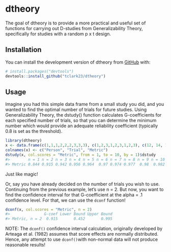 
<!-- README.md is generated from README.Rmd. Please edit that file -->

# dtheory

<!-- badges: start -->

<!-- badges: end -->

The goal of dtheory is to provide a more practical and useful set of
functions for carrying out D-studies from Generalizability Theory,
specifically for studies with a random p x t design.

## Installation

You can install the development version of dtheory from
[GitHub](https://github.com/) with:

``` r
# install.packages("devtools")
devtools::install_github("tclark23/dtheory")
```

## Usage

Imagine you had this simple data frame from a small study you did, and
you wanted to find the optimal number of trials for future studies.
Using Generalizability Theory, the dstudy() function calculates
G-coefficients for each specified number of trials, so that you can
determine the minimum number which would provide an adequate reliability
coefficient (typically 0.8 is set as the threshold).

``` r
library(dtheory)
x <- data.frame(c(1,1,1,2,2,2,3,3,3), c(1,2,3,1,2,3,1,2,3), c(12, 14, 12, 22, 22, 19, 17, 22, 20))
colnames(x) <- c("Person", "Trial", "Metric")
dstudy(x, col.scores = "Metric", from = 1, to = 10, by = 1)$dstudy
#>        n = 1 n = 2 n = 3 n = 4 n = 5 n = 6 n = 7 n = 8 n = 9 n = 10
#> Metric 0.844 0.915 0.942 0.956 0.964  0.97 0.974 0.977  0.98  0.982
```

Just like magic!

Or, say you have already decided on the number of trials you wish to
use. Continuing from the previous example, let’s use n = 2. But now, you
want to find the confidence interval for that G-coefficient at the alpha
= .1 confidence level. For that, we can use the `dconf` function!

``` r
dconf(x, col.scores = "Metric", n = 2)
#>               G-coef Lower Bound Upper Bound
#> Metric, n = 2  0.915       0.452       0.995
```

NOTE: The `dconf()` confidence interval calculation, originally
developed by Arteaga et al. (1982) assumes that score effects are
normally distributed. Hence, any attempt to use `dconf()`with non-normal
data will not produce reasonable results!

